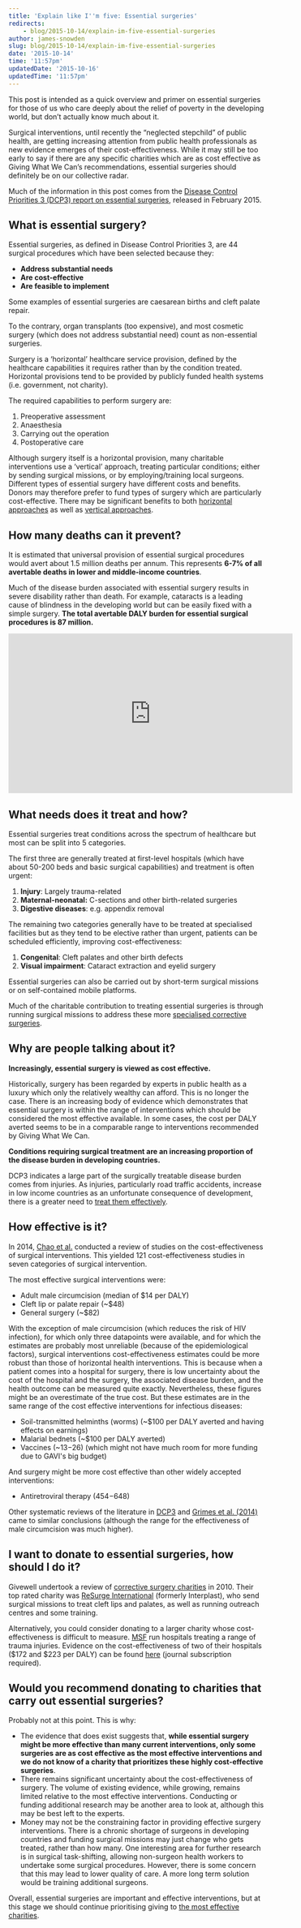 ```yaml
---
title: 'Explain like I''m five: Essential surgeries'
redirects:
    - blog/2015-10-14/explain-im-five-essential-surgeries
author: james-snowden
slug: blog/2015-10-14/explain-im-five-essential-surgeries
date: '2015-10-14'
time: '11:57pm'
updatedDate: '2015-10-16'
updatedTime: '11:57pm'
---
```

This post is intended as a quick overview and primer on essential surgeries for those of us who care deeply about the relief of poverty in the developing world, but don’t actually know much about it.

Surgical interventions, until recently the “neglected stepchild” of public health, are getting increasing attention from public health professionals as new evidence emerges of their cost-effectiveness. While it may still be too early to say if there are any specific charities which are as cost effective as Giving What We Can’s recommendations, essential surgeries should definitely be on our collective radar.

Much of the information in this post comes from the [Disease Control Priorities 3 (DCP3) report on essential surgeries](https://openknowledge.worldbank.org/handle/10986/21568 ), released in February 2015.

## What is essential surgery?

Essential surgeries, as defined in Disease Control Priorities 3, are 44 surgical procedures which have been selected because they:

*   **Address substantial needs**
*   **Are cost-effective**
*   **Are feasible to implement**

Some examples of essential surgeries are caesarean births and cleft palate repair.

To the contrary, organ transplants (too expensive), and most cosmetic surgery (which does not address substantial need) count as non-essential surgeries.

Surgery is a ‘horizontal’ healthcare service provision, defined by the healthcare capabilities it requires rather than by the condition treated. Horizontal provisions tend to be provided by publicly funded health systems (i.e. government, not charity).

The required capabilities to perform surgery are:

1.  Preoperative assessment
2.  Anaesthesia
3.  Carrying out the operation
4.  Postoperative care

Although surgery itself is a horizontal provision, many charitable interventions use a ‘vertical’ approach, treating particular conditions; either by sending surgical missions, or by employing/training local surgeons. Different types of essential surgery have different costs and benefits. Donors may therefore prefer to fund types of surgery which are particularly cost-effective. There may be significant benefits to both [horizontal approaches](http://files.givewell.org/files/DWDA%202009/Interventions/maternal-and-neonatal-tetanus-elimination/Msuya%202004.pdf ) as well as [vertical approaches](https://www.givingwhatwecan.org/blog/2015-07-27/strengthening-health-systems-in-low-income-countries-giving-what-we-can-missing). 

## How many deaths can it prevent?

It is estimated that universal provision of essential surgical procedures would avert about 1.5 million deaths per annum. This represents **6-7% of all avertable deaths in lower and middle-income countries**.

Much of the disease burden associated with essential surgery results in severe disability rather than death. For example, cataracts is a leading cause of blindness in the developing world but can be easily fixed with a simple surgery. **The total avertable DALY burden for essential surgical procedures is 87 million.**

<iframe src="https://www.youtube.com/embed/9lDFAphEuB0" frameborder="0" width="560" height="315"></iframe>

## What needs does it treat and how?

Essential surgeries treat conditions across the spectrum of healthcare but most can be split into 5 categories.

The first three are generally treated at first-level hospitals (which have about 50-200 beds and basic surgical capabilities) and treatment is often urgent:

1.  **Injury**: Largely trauma-related
2.  **Maternal-neonatal:** C-sections and other birth-related surgeries
3.  **Digestive diseases**: e.g. appendix removal

The remaining two categories generally have to be treated at specialised facilities but as they tend to be elective rather than urgent, patients can be scheduled efficiently, improving cost-effectiveness:

1.  **Congenital**: Cleft palates and other birth defects
2.  **Visual impairment**: Cataract extraction and eyelid surgery

Essential surgeries can also be carried out by short-term surgical missions or on self-contained mobile platforms.

Much of the charitable contribution to treating essential surgeries is through running surgical missions to address these more [specialised corrective surgeries](http://www.givewell.org/international/health/surgery).

## Why are people talking about it?

**Increasingly, essential surgery is viewed as cost effective.**

Historically, surgery has been regarded by experts in public health as a luxury which only the relatively wealthy can afford. This is no longer the case. There is an increasing body of evidence which demonstrates that essential surgery is within the range of interventions which should be considered the most effective available. In some cases, the cost per DALY averted seems to be in a comparable range to interventions recommended by Giving What We Can.

**Conditions requiring surgical treatment are an increasing proportion of the disease burden in developing countries.**

DCP3 indicates a large part of the surgically treatable disease burden comes from injuries. As injuries, particularly road traffic accidents, increase in low income countries as an unfortunate consequence of development, there is a greater need to [treat them effectively](http://www.who.int/bulletin/volumes/87/4/08-052290/en/).

## How effective is it?

In 2014, [Chao et al.](http://www.thelancet.com/journals/langlo/article/PIIS2214-109X(14)70213-X/fulltext) conducted a review of studies on the cost-effectiveness of surgical interventions. This yielded 121 cost-effectiveness studies in seven categories of surgical intervention.

The most effective surgical interventions were:

*   Adult male circumcision (median of $14 per DALY)
*   Cleft lip or palate repair (~$48)
*   General surgery (~$82)

With the exception of male circumcision (which reduces the risk of HIV infection), for which only three datapoints were available, and for which the estimates are probably most unreliable (because of the epidemiological factors), surgical interventions cost-effectiveness estimates could be more robust than those of horizontal health interventions. This is because when a patient comes into a hospital for surgery, there is low uncertainty about the cost of the hospital and the surgery, the associated disease burden, and the health outcome can be measured quite exactly. Nevertheless, these figures might be an overestimate of the true cost. But these estimates are in the same range of the cost effective interventions for infectious diseases:

*   Soil-transmitted helminths (worms) (~$100 per DALY averted and having effects on earnings)
*   Malarial bednets (~$100 per DALY averted)
*   Vaccines (~$13-$26) (which might not have much room for more funding due to GAVI's big budget)

And surgery might be more cost effective than other widely accepted interventions:

*   Antiretroviral therapy ($454-$648)

Other systematic reviews of the literature in [DCP3](https://openknowledge.worldbank.org/handle/10986/21568 ) and [Grimes et al. (2014)](http://www.ncbi.nlm.nih.gov/pubmed/24101020) came to similar conclusions (although the range for the effectiveness of male circumcision was much higher).

## I want to donate to essential surgeries, how should I do it?

Givewell undertook a review of [corrective surgery charities](http://www.givewell.org/international/health/surgery) in 2010\. Their top rated charity was [ReSurge International]("http://www.givewell.org/international/charities/ReSurge-International) (formerly Interplast), who send surgical missions to treat cleft lips and palates, as well as running outreach centres and some training.

Alternatively, you could consider donating to a larger charity whose cost-effectiveness is difficult to measure. [MSF](https://www.givingwhatwecan.org/blog/2015-02-05/medecins-sans-frontieres-brief-review) run hospitals treating a range of trauma injuries. Evidence on the cost-effectiveness of two of their hospitals ($172 and $223 per DALY) can be found [here](http://link.springer.com/article/10.1007%2Fs00268-009-0230-0) (journal subscription required).

## Would you recommend donating to charities that carry out essential surgeries?

Probably not at this point. This is why:

*   The evidence that does exist suggests that, **while essential surgery might be more effective than many current interventions, only some surgeries are as cost effective as the most effective interventions and we do not know of a charity that prioritizes these highly cost-effective surgeries**.
*   There remains significant uncertainty about the cost-effectiveness of surgery. The volume of existing evidence, while growing, remains limited relative to the most effective interventions. Conducting or funding additional research may be another area to look at, although this may be best left to the experts.
*   Money may not be the constraining factor in providing effective surgery interventions. There is a chronic shortage of surgeons in developing countries and funding surgical missions may just change who gets treated, rather than how many. One interesting area for further research is in surgical task-shifting, allowing non-surgeon health workers to undertake some surgical procedures. However, there is some concern that this may lead to lower quality of care. A more long term solution would be training additional surgeons.

Overall, essential surgeries are important and effective interventions, but at this stage we should continue prioritising giving to [the most effective charities](https://www.givingwhatwecan.org/top-charities).
